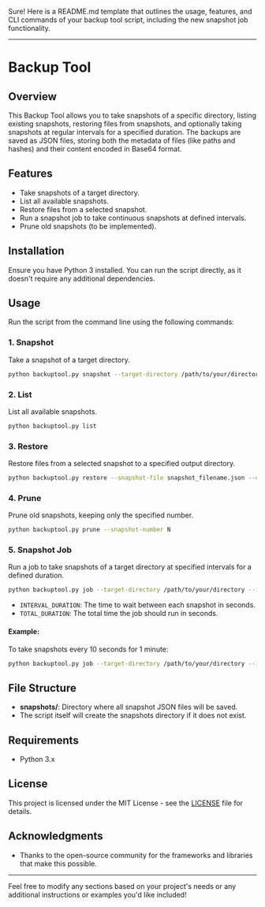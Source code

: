 Sure! Here is a README.md template that outlines the usage, features, and CLI commands of your backup tool script, including the new snapshot job functionality.

---

# Backup Tool

## Overview

This Backup Tool allows you to take snapshots of a specific directory, listing existing snapshots, restoring files from snapshots, and optionally taking snapshots at regular intervals for a specified duration. The backups are saved as JSON files, storing both the metadata of files (like paths and hashes) and their content encoded in Base64 format.

## Features

- Take snapshots of a target directory.
- List all available snapshots.
- Restore files from a selected snapshot.
- Run a snapshot job to take continuous snapshots at defined intervals.
- Prune old snapshots (to be implemented).

## Installation

Ensure you have Python 3 installed. You can run the script directly, as it doesn't require any additional dependencies.

## Usage

Run the script from the command line using the following commands:

### 1. Snapshot

Take a snapshot of a target directory.

```bash
python backuptool.py snapshot --target-directory /path/to/your/directory
```

### 2. List

List all available snapshots.

```bash
python backuptool.py list
```

### 3. Restore

Restore files from a selected snapshot to a specified output directory.

```bash
python backuptool.py restore --snapshot-file snapshot_filename.json --output-directory /path/to/restore/directory
```

### 4. Prune

Prune old snapshots, keeping only the specified number.

```bash
python backuptool.py prune --snapshot-number N
```

### 5. Snapshot Job

Run a job to take snapshots of a target directory at specified intervals for a defined duration.

```bash
python backuptool.py job --target-directory /path/to/your/directory --interval INTERVAL_DURATION --duration TOTAL_DURATION
```

- `INTERVAL_DURATION`: The time to wait between each snapshot in seconds.
- `TOTAL_DURATION`: The total time the job should run in seconds.

#### Example:

To take snapshots every 10 seconds for 1 minute:

```bash
python backuptool.py job --target-directory /path/to/your/directory --interval 10 --duration 60
```

## File Structure

- **snapshots/**: Directory where all snapshot JSON files will be saved.
- The script itself will create the snapshots directory if it does not exist.

## Requirements

- Python 3.x

## License

This project is licensed under the MIT License - see the [LICENSE](./Instruction.md) file for details.

## Acknowledgments

- Thanks to the open-source community for the frameworks and libraries that make this possible.

---

Feel free to modify any sections based on your project's needs or any additional instructions or examples you'd like included!
